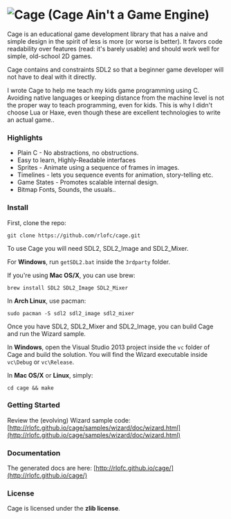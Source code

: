 ![Cage](https://raw.githubusercontent.com/rlofc/cage/gh-pages/cage.png) (Cage Ain't a Game Engine)
=============================================================================================

Cage is an educational game development library that has a naive and simple design in the spirit of less is 
more (or worse is better). It favors code readability over features (read: it's barely usable)
and should work well for simple, old-school 2D games.

Cage contains and constraints SDL2 so that a beginner game developer will not have to deal with it directly.

I wrote Cage to help me teach my kids game programming using C. Avoiding native languages or keeping 
distance from the machine level is not the proper way to teach programming, even for kids. This is why I 
didn't choose Lua or Haxe, even though these are excellent technologies to write an actual game..

### Highlights

* Plain C - No abstractions, no obstructions.
* Easy to learn, Highly-Readable interfaces
* Sprites - Animate using a sequence of frames in images.
* Timelines - lets you sequence events for animation, story-telling etc.
* Game States - Promotes scalable internal design.
* Bitmap Fonts, Sounds, the usuals..

### Install

First, clone the repo:

    git clone https://github.com/rlofc/cage.git

To use Cage you will need SDL2, SDL2_Image and SDL2_Mixer.

For **Windows**, run `getSDL2.bat` inside the `3rdparty` folder.

If you're using **Mac OS/X**, you can use brew:

    brew install SDL2 SDL2_Image SDL2_Mixer

In **Arch Linux**, use pacman:

    sudo pacman -S sdl2 sdl2_image sdl2_mixer


Once you have SDL2, SDL2_Mixer and SDL2_Image, you can build Cage and run the
Wizard sample.

In **Windows**, open the Visual Studio 2013 project inside the `vc` folder of Cage
and build the solution. You will find the Wizard executable inside `vc\Debug` or `vc\Release`.

In **Mac OS/X** or **Linux**, simply:

    cd cage && make
    
### Getting Started

Review the (evolving) Wizard sample code:
[http://rlofc.github.io/cage/samples/wizard/doc/wizard.html](http://rlofc.github.io/cage/samples/wizard/doc/wizard.html)

### Documentation

The generated docs are here:
[http://rlofc.github.io/cage/](http://rlofc.github.io/cage/)

### License

Cage is licensed under the **zlib license**.
